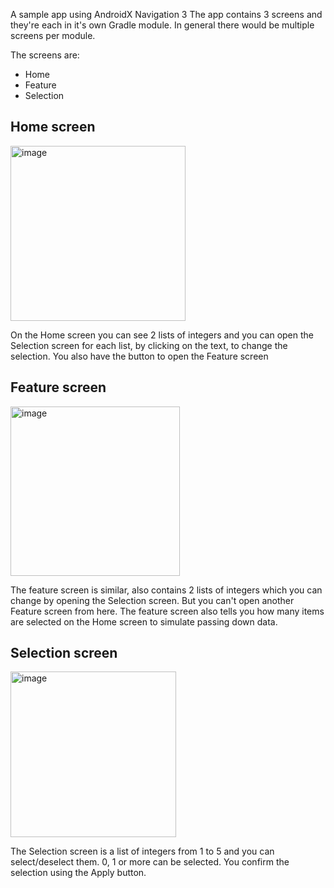 A sample app using AndroidX Navigation 3
The app contains 3 screens and they're each in it's own Gradle module. In general there would be multiple screens per module.

The screens are:
- Home
- Feature
- Selection

## Home screen

<img width="280" alt="image" src="https://github.com/user-attachments/assets/88231f92-b77f-407a-9b10-2973f5cdad55" />

On the Home screen you can see 2 lists of integers and you can open the Selection screen for each list, by clicking on the text, to change the selection.
You also have the button to open the Feature screen

## Feature screen

<img width="271" alt="image" src="https://github.com/user-attachments/assets/c5b92d24-9d65-458e-9369-ba4cfd41c1d0" />

The feature screen is similar, also contains 2 lists of integers which you can change by opening the Selection screen. But you can't open another Feature screen from here.
The feature screen also tells you how many items are selected on the Home screen to simulate passing down data.

## Selection screen

<img width="265" alt="image" src="https://github.com/user-attachments/assets/37104dc6-5a3f-46a1-a2f8-166265a03426" />

The Selection screen is a list of integers from 1 to 5 and you can select/deselect them. 0, 1 or more can be selected. You confirm the selection using the Apply button.
